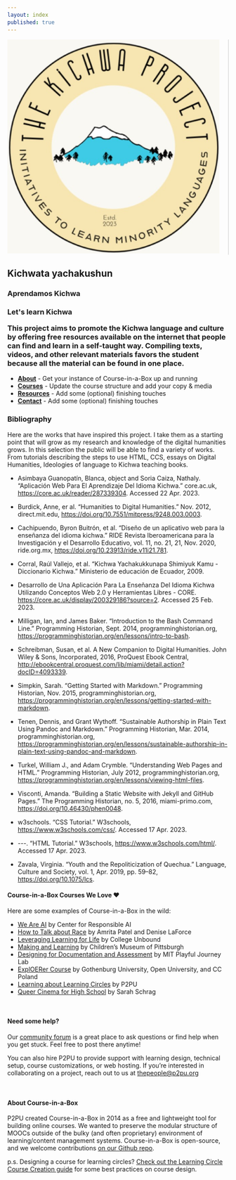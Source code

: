 ```yaml
---
layout: index
published: true
---
```


<div class="row">
  <div class="col-md-4">
    <img src="https://raw.githubusercontent.com/lulischmader/The-Kichwa-Project/gh-pages/img/Photo_logo.png" alt="The Kichwa Project Logo">
  </div>
  <div class="col-md-8">
    <div class="content">
      <h2>Kichwata yachakushun</h2>
      <h3>Aprendamos Kichwa</h3>
      <h3>Let's learn Kichwa</3>
            <p>This project aims to promote the Kichwa language and culture by offering free resources available on the internet that people can find and learn in a self-taught way. Compiling texts, videos, and other relevant materials favors the student because all the material can be found in one place.</p>
    </div>
  </div>
</div>
<style>
.col-md-4 {
  border-right: 1px solid #ccc;
  padding-right: 20px;
}
</style>


* **[About](/modules/setup/getting-started/)** - Get your instance of Course-in-a-Box up and running
* **[Courses](/modules/content/markdown-and-media)** -  Update the course structure and add your copy & media
* **[Resources](/modules/customize/favicon)** - Add some (optional) finishing touches
* **[Contact](/modules/customize/favicon)** - Add some (optional) finishing touches

### Bibliography
Here are the works that have inspired this project. I take them as a starting point that will grow as my research and knowledge of the digital humanities grows. In this selection the public will be able to find a variety of works. From tutorials describing the steps to use HTML, CCS, essays on Digital Humanities, Ideologies of language to Kichwa teaching books.

- Asimbaya Guanopatín, Blanca, object and Soria Caiza, Nathaly. “Aplicación Web Para El Aprendizaje Del Idioma Kichwa.” core.ac.uk, https://core.ac.uk/reader/287339304. Accessed 22 Apr. 2023.

- Burdick, Anne, er al. “Humanities to Digital Humanities.” Nov. 2012, direct.mit.edu, https://doi.org/10.7551/mitpress/9248.003.0003.

- Cachipuendo, Byron Buitrón, et al. “Diseño de un aplicativo web para la enseñanza del idioma kichwa.” RIDE Revista Iberoamericana para la Investigación y el Desarrollo Educativo, vol. 11, no. 21, 21, Nov. 2020, ride.org.mx, https://doi.org/10.23913/ride.v11i21.781.

- Corral, Raúl Vallejo, et al. “Kichwa Yachakukkunapa Shimiyuk Kamu - Diccionario Kichwa.” Ministerio de educación de Ecuador, 2009.

- Desarrollo de Una Aplicación Para La Enseñanza Del Idioma Kichwa Utilizando Conceptos Web 2.0 y Herramientas Libres - CORE. https://core.ac.uk/display/200329186?source=2. Accessed 25 Feb. 2023.

- Milligan, Ian, and James Baker. “Introduction to the Bash Command Line.” Programming Historian, Sept. 2014, programminghistorian.org, https://programminghistorian.org/en/lessons/intro-to-bash.

- Schreibman, Susan, et al. A New Companion to Digital Humanities. John Wiley & Sons, Incorporated, 2016, ProQuest Ebook Central, http://ebookcentral.proquest.com/lib/miami/detail.action?docID=4093339.

- Simpkin, Sarah. “Getting Started with Markdown.” Programming Historian, Nov. 2015, programminghistorian.org, https://programminghistorian.org/en/lessons/getting-started-with-markdown.

- Tenen, Dennis, and Grant Wythoff. “Sustainable Authorship in Plain Text Using Pandoc and Markdown.” Programming Historian, Mar. 2014, programminghistorian.org, https://programminghistorian.org/en/lessons/sustainable-authorship-in-plain-text-using-pandoc-and-markdown.

- Turkel, William J., and Adam Crymble. “Understanding Web Pages and HTML.” Programming Historian, July 2012, programminghistorian.org, https://programminghistorian.org/en/lessons/viewing-html-files.

- Visconti, Amanda. “Building a Static Website with Jekyll and GitHub Pages.” The Programming Historian, no. 5, 2016, miami-primo.com, https://doi.org/10.46430/phen0048.

- w3schools. “CSS Tutorial.” W3schools, https://www.w3schools.com/css/. Accessed 17 Apr. 2023.

- ---. “HTML Tutorial.” W3schools, https://www.w3schools.com/html/. Accessed 17 Apr. 2023.

- Zavala, Virginia. “Youth and the Repoliticization of Quechua.” Language, Culture and Society, vol. 1, Apr. 2019, pp. 59–82, https://doi.org/10.1075/lcs.

#### Course-in-a-Box Courses We Love ❤️
Here are some examples of Course-in-a-Box in the wild:

* [We Are AI](https://dataresponsibly.github.io/we-are-ai/) by Center for Responsible AI
* [How to Talk about Race](https://how-to-talk-about-race.p2pu.org/) by Amrita Patel and Denise LaForce
* [Leveraging Learning for Life](https://leveraging-learning.p2pu.org/) by College Unbound
* [Making and Learning](http://p2pu.github.io/makingandlearning/) by Children’s Museum of Pittsburgh
* [Designing for Documentation and Assessment](https://playfulmit.github.io/beyond-rubrics/) by MIT Playful Journey Lab
* [ExplOERer Course](http://www.exploerercourse.org/en/) by Gothenburg University, Open University, and CC Poland
* [Learning about Learning Circles](https://p2pu.github.io/learning-about-learning-circles/) by P2PU
* [Queer Cinema for High School](https://queercinema.net/) by Sarah Schrag

<br> 

#### Need some help?
Our [community forum](https://community.p2pu.org/c/tech/course-in-a-box/78) is a great place to ask questions or find help when you get stuck. Feel free to post there anytime!

You can also hire P2PU to provide support with learning design, technical setup, course customizations, or web hosting. If you’re interested in collaborating on a project, reach out to us at thepeople@p2pu.org

<br> 

#### About Course-in-a-Box

P2PU created Course-in-a-Box in 2014 as a free and lightweight tool for building online courses. We wanted to preserve the modular structure of MOOCs outside of the bulky (and often proprietary) environment of learning/content management systems. Course-in-a-Box is open-source, and we welcome contributions [on our Github repo](https://github.com/p2pu/course-in-a-box).

p.s. Designing a course for learning circles? [Check out the Learning Circle Course Creation guide](https://docs.p2pu.org/courses/creating-courses) for some best practices on course design.
